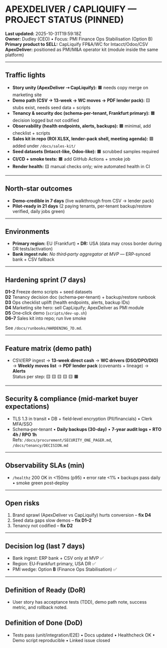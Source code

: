 # APEXDELIVER / CAPLIQUIFY — PROJECT STATUS (PINNED)

**Last updated:** 2025-10-31T19:59:18Z  
**Owner:** Dudley (CEO) • Focus: PMI Finance Ops Stabilisation (Option B)  
**Primary product to SELL:** CapLiquify FP&A/WC for Intacct/Odoo/CSV  
**ApexDeliver:** positioned as PMI/M&A operator kit (module inside the same platform)

---

## Traffic lights
- **Story unity (ApexDeliver ⇢ CapLiquify):** 🟧 needs copy merge on marketing site
- **Demo path (CSV → 13‑week → WC moves → PDF lender pack):** 🟨 stubs exist, needs seed data + scripts
- **Tenancy & security doc (schema‑per‑tenant, Frankfurt primary):** 🟧 decision logged but not codified
- **Observability (health endpoints, alerts, backups):** 🟧 minimal, add checklist + scripts
- **Sales kit in repo (ROI XLSX, lender‑pack shell, meeting agenda):** 🟩 added under `/docs/sales-kit/`
- **Seed datasets (Intacct‑like, Odoo‑like):** 🟧 scrubbed samples required
- **CI/CD + smoke tests:** 🟧 add GitHub Actions + smoke job
- **Render health:** 🟨 manual checks only; wire automated health in CI

---

## North‑star outcomes
- **Demo‑credible in 7 days** (live walkthrough from CSV → lender pack)  
- **Pilot‑ready in 21 days** (2 paying tenants, per‑tenant backup/restore verified, daily jobs green)

---

## Environments
- **Primary region:** EU (Frankfurt) • **DR:** USA (data may cross border during DR tests/activation)  
- **Bank ingest rule:** *No third‑party aggregator at MVP* — ERP‑synced bank + CSV fallback

---

## Hardening sprint (7 days)
**D1–2** Freeze demo scripts + seed datasets  
**D2** Tenancy decision doc (schema‑per‑tenant) + backup/restore runbook  
**D3** Ops checklist uplift (health endpoints, alerts, backup IDs)  
**D4** Marketing site hero: sell CapLiquify; ApexDeliver as PMI module  
**D5** One‑click demo (`scripts/dev-up.sh`)  
**D6–7** Sales kit into repo; run live smoke

See `/docs/runbooks/HARDENING_7D.md`.

---

## Feature matrix (demo path)
- CSV/ERP ingest → **13‑week direct cash** → **WC drivers (DSO/DPO/DIO)** → **Weekly moves list** → **PDF lender pack** (covenants + lineage) → **Alerts**  
Status per step: 🟨 🟨 🟨 🟨 🟨 🟧

---

## Security & compliance (mid‑market buyer expectations)
- TLS 1.3 in transit • DB + field‑level encryption (PII/financials) • Clerk MFA/SSO  
- Schema‑per‑tenant • **Daily backups (30‑day)** • **7‑year audit logs** • **RTO 4h / RPO 1h**  
Refs: `/docs/procurement/SECURITY_ONE_PAGER.md`, `/docs/tenancy/DECISION.md`

---

## Observability SLAs (min)
- `/healthz` 200 OK in <150ms (p95) • error rate <1% • backups pass daily • smoke green post‑deploy

---

## Open risks
1) Brand sprawl (ApexDeliver vs CapLiquify) hurts conversion – **fix D4**  
2) Seed data gaps slow demos – **fix D1–2**  
3) Tenancy not codified – **fix D2**

---

## Decision log (last 7 days)
- Bank ingest: ERP bank + CSV only at MVP ✅
- Region: EU‑Frankfurt primary, USA DR ✅
- PMI wedge: Option **B** (Finance Ops Stabilisation) ✅

---

## Definition of Ready (DoR)
- User story has acceptance tests (TDD), demo path note, success metric, and rollback noted.

## Definition of Done (DoD)
- Tests pass (unit/integration/E2E) • Docs updated • Healthcheck OK • Demo script reproducible • Linked issue closed
